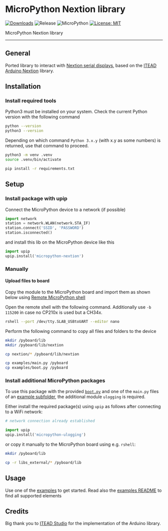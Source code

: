 # MicroPython Nextion library

[![Downloads](https://pepy.tech/badge/micropython-nextion)](https://pepy.tech/project/micropython-nextion)
![Release](https://img.shields.io/github/v/release/brainelectronics/micropython-nextion?include_prereleases&color=success)
![MicroPython](https://img.shields.io/badge/micropython-Ok-green.svg)
[![License: MIT](https://img.shields.io/badge/License-MIT-yellow.svg)](https://opensource.org/licenses/MIT)

MicroPython Nextion library

---------------

## General

Ported library to interact with [Nextion serial displays][ref-nextion-wiki],
based on the [ITEAD Arduino Nextion][ref-itead-nextion-github] library.

## Installation

### Install required tools

Python3 must be installed on your system. Check the current Python version
with the following command

```bash
python --version
python3 --version
```

Depending on which command `Python 3.x.y` (with x.y as some numbers) is
returned, use that command to proceed.

```bash
python3 -m venv .venv
source .venv/bin/activate

pip install -r requirements.txt
```

## Setup

### Install package with upip

Connect the MicroPython device to a network (if possible)

```python
import network
station = network.WLAN(network.STA_IF)
station.connect('SSID', 'PASSWORD')
station.isconnected()
```

and install this lib on the MicroPython device like this

```python
import upip
upip.install('micropython-nextion')
```

### Manually

#### Upload files to board

Copy the module to the MicroPython board and import them as shown below
using [Remote MicroPython shell][ref-remote-upy-shell]

Open the remote shell with the following command. Additionally use `-b 115200`
in case no CP210x is used but a CH34x.

```bash
rshell --port /dev/tty.SLAB_USBtoUART --editor nano
```

Perform the following command to copy all files and folders to the device

```bash
mkdir /pyboard/lib
mkdir /pyboard/lib/nextion

cp nextion/* /pyboard/lib/nextion

cp examples/main.py /pyboard
cp examples/boot.py /pyboard
```

### Install additional MicroPython packages

To use this package with the provided [`boot.py`](examples/boot.py) and one of
the `main.py` files of an [example subfolder](examples/), the additional
module `ulogging` is required.

Either install the required package(s) using `upip` as follows after
connecting to a WiFi network:

```python
# network connection already established

import upip
upip.install('micropython-ulogging')
```

or copy it manually to the MicroPython board using e.g. `rshell`:

```bash
mkdir /pyboard/lib

cp -r libs_external/* /pyboard/lib
```

## Usage

Use one of the [examples](examples/) to get started. Read also the
[examples README](examples/README.md) to find all supported elements

## Credits

Big thank you to [ITEAD Studio][ref-itead-github] for the implementation
of the Arduino library.

<!-- Links -->
[ref-nextion-wiki]: https://wiki.iteadstudio.com/Nextion_HMI_Solution
[ref-itead-nextion-github]: https://github.com/itead/ITEADLIB_Arduino_Nextion
[ref-remote-upy-shell]: https://github.com/dhylands/rshell
[ref-github-be-mircopython-modules]: https://github.com/brainelectronics/micropython-modules
[ref-itead-github]: https://github.com/itead
